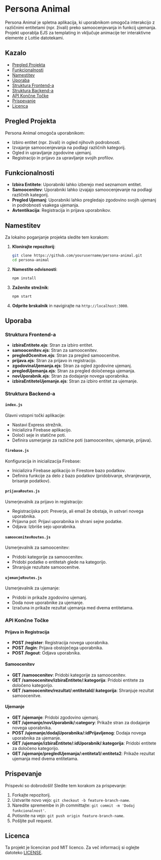 
# Persona Animal

Persona Animal je spletna aplikacija, ki uporabnikom omogoča interakcijo z različnimi entitetami (npr. živali) preko samoocenjevanja in funkcij ujemanja. Projekt uporablja EJS za templating in vključuje animacije ter interaktivne elemente z Lottie datotekami.

## Kazalo

- [Pregled Projekta](#pregled-projekta)
- [Funkcionalnosti](#funkcionalnosti)
- [Namestitev](#namestitev)
- [Uporaba](#uporaba)
- [Struktura Frontend-a](#struktura-frontend-a)
- [Struktura Backend-a](#struktura-backend-a)
- [API Končne Točke](#api-končne-točke)
- [Prispevanje](#prispevanje)
- [Licenca](#licenca)

## Pregled Projekta

Persona Animal omogoča uporabnikom:
- Izbiro entitet (npr. živali) in ogled njihovih podrobnosti.
- Izvajanje samoocenjevanja na podlagi različnih kategorij.
- Ogled in upravljanje zgodovine ujemanj.
- Registracijo in prijavo za upravljanje svojih profilov.

## Funkcionalnosti

- **Izbira Entitete**: Uporabniki lahko izberejo med seznamom entitet.
- **Samoocenitev**: Uporabniki lahko izvajajo samoocenjevanje na podlagi različnih kategorij.
- **Pregled Ujemanj**: Uporabniki lahko pregledajo zgodovino svojih ujemanj in podrobnosti vsakega ujemanja.
- **Avtentikacija**: Registracija in prijava uporabnikov.

## Namestitev

Za lokalno poganjanje projekta sledite tem korakom:

1. **Klonirajte repozitorij**:
   ```bash
   git clone https://github.com/yourusername/persona-animal.git
   cd persona-animal
   ```

2. **Namestite odvisnosti**:
   ```bash
   npm install
   ```

3. **Zaženite strežnik**:
   ```bash
   npm start
   ```

4. **Odprite brskalnik** in navigirajte na `http://localhost:3000`.

## Uporaba

### Struktura Frontend-a

- **izbiraEntitete.ejs**: Stran za izbiro entitet.
- **samoocenitev.ejs**: Stran za samoocenitev.
- **pregledOcenitve.ejs**: Stran za pregled samoocenitve.
- **prijava.ejs**: Stran za prijavo in registracijo.
- **zgodovinaUjemanja.ejs**: Stran za ogled zgodovine ujemanj.
- **pregledUjemanja.ejs**: Stran za pregled določenega ujemanja.
- **novUporabnik.ejs**: Stran za dodajanje novega uporabnika.
- **izbiraEntiteteUjemanje.ejs**: Stran za izbiro entitet za ujemanje.

### Struktura Backend-a

#### `index.js`
Glavni vstopni točki aplikacije:
- Nastavi Express strežnik.
- Inicializira Firebase aplikacijo.
- Določi seje in statične poti.
- Definira usmerjanje za različne poti (samoocenitev, ujemanje, prijava).

#### `firebase.js`
Konfiguracija in inicializacija Firebase:
- Inicializira Firebase aplikacijo in Firestore bazo podatkov.
- Definira funkcije za delo z bazo podatkov (pridobivanje, shranjevanje, brisanje podatkov).

#### `prijavaRoutes.js`
Usmerjevalnik za prijavo in registracijo:
- Registracijska pot: Preverja, ali email že obstaja, in ustvari novega uporabnika.
- Prijavna pot: Prijavi uporabnika in shrani sejne podatke.
- Odjava: Izbriše sejo uporabnika.

#### `samoocenitevRoutes.js`
Usmerjevalnik za samoocenitev:
- Pridobi kategorije za samoocenitev.
- Pridobi podatke o entitetah glede na kategorijo.
- Shranjuje rezultate samoocenitve.

#### `ujemanjeRoutes.js`
Usmerjevalnik za ujemanje:
- Pridobi in prikaže zgodovino ujemanj.
- Doda nove uporabnike za ujemanje.
- Izračuna in prikaže rezultat ujemanja med dvema entitetama.

### API Končne Točke

#### Prijava in Registracija

- **POST /register**: Registracija novega uporabnika.
- **POST /login**: Prijava obstoječega uporabnika.
- **POST /logout**: Odjava uporabnika.

#### Samoocenitev

- **GET /samoocenitev**: Pridobi kategorije za samoocenitev.
- **GET /samoocenitev/izbiraEntitete/:kategorija**: Pridobi entitete za določeno kategorijo.
- **GET /samoocenitev/rezultat/:entitetaId/:kategorija**: Shranjuje rezultat samoocenitve.

#### Ujemanje

- **GET /ujemanje**: Pridobi zgodovino ujemanj.
- **GET /ujemanje/novUporabnik/:category**: Prikaže stran za dodajanje novega uporabnika.
- **POST /ujemanje/dodajUporabnika/:idPrijavljenog**: Dodaja novega uporabnika za ujemanje.
- **GET /ujemanje/izbiraEntitete/:idUporabnik/:kategorija**: Pridobi entitete za določeno kategorijo.
- **GET /ujemanje/pregledUjemanja/:entiteta1/:entiteta2**: Prikaže rezultat ujemanja med dvema entitetama.

## Prispevanje

Prispevki so dobrodošli! Sledite tem korakom za prispevanje:

1. Forkajte repozitorij.
2. Ustvarite novo vejo: `git checkout -b feature-branch-name`.
3. Naredite spremembe in jih committajte: `git commit -m 'Dodaj funkcionalnost'`.
4. Potisnite na vejo: `git push origin feature-branch-name`.
5. Pošljite pull request.

## Licenca

Ta projekt je licenciran pod MIT licenco. Za več informacij si oglejte datoteko [LICENSE](LICENSE).